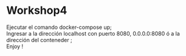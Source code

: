 # Workshop4
Ejecutar el comando docker-compose up;                                                    
Ingresar a la dirección localhost con puerto 8080, 0.0.0.0:8080 ó a la dirección del conteneder ;                                             
Enjoy !
